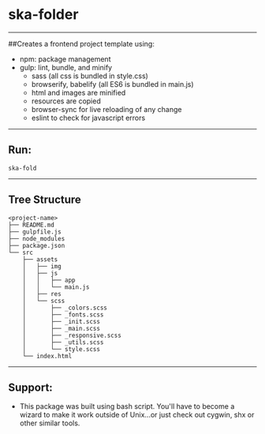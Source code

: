 # ska-folder

---
##Creates a frontend project template using:
* npm: package management
* gulp: lint, bundle, and minify
	* sass (all css is bundled in style.css)
	* browserify, babelify (all ES6 is bundled in main.js)
	* html and images are minified
	* resources are copied
	* browser-sync for live reloading of any change
	* eslint to check for javascript errors

---
## Run:
```shell
ska-fold
```

---
## Tree Structure
```shell
<project-name>
├── README.md
├── gulpfile.js
├── node_modules
├── package.json
└── src
    ├── assets
    │   ├── img
    │   ├── js
    │   │   ├── app
    │   │   └── main.js
    │   ├── res
    │   └── scss
    │       ├── _colors.scss
    │       ├── _fonts.scss
    │       ├── _init.scss
    │       ├── _main.scss
    │       ├── _responsive.scss
    │       ├── _utils.scss
    │       └── style.scss
    └── index.html
```

---
## Support:
* This package was built using bash script. You'll have to become a wizard to make it work outside of Unix...or just check out cygwin, shx or other similar tools.

